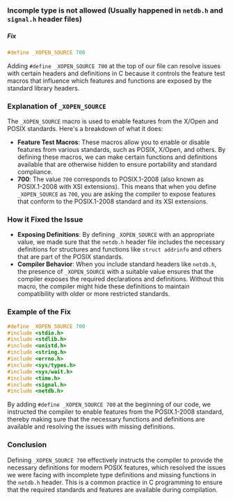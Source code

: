 ### Incomple type is not allowed (Usually happened in `netdb.h` and `signal.h` header files)

##### Fix 

```C
#define _XOPEN_SOURCE 700
```

Adding `#define _XOPEN_SOURCE 700` at the top of our file can resolve issues with certain headers and definitions in C because it controls the feature test macros that influence which features and functions are exposed by the standard library headers.

### Explanation of `_XOPEN_SOURCE`

The `_XOPEN_SOURCE` macro is used to enable features from the X/Open and POSIX standards. Here's a breakdown of what it does:

- **Feature Test Macros**: These macros allow you to enable or disable features from various standards, such as POSIX, X/Open, and others. By defining these macros, we can make certain functions and definitions available that are otherwise hidden to ensure portability and standard compliance.
- **700**: The value `700` corresponds to POSIX.1-2008 (also known as POSIX.1-2008 with XSI extensions). This means that when you define `_XOPEN_SOURCE` as `700`, you are asking the compiler to expose features that conform to the POSIX.1-2008 standard and its XSI extensions.

### How it Fixed the Issue

- **Exposing Definitions**: By defining `_XOPEN_SOURCE` with an appropriate value, we made sure that the `netdb.h` header file includes the necessary definitions for structures and functions like `struct addrinfo` and others that are part of the POSIX standards.
- **Compiler Behavior**: When you include standard headers like `netdb.h`, the presence of `_XOPEN_SOURCE` with a suitable value ensures that the compiler exposes the required declarations and definitions. Without this macro, the compiler might hide these definitions to maintain compatibility with older or more restricted standards.

### Example of the Fix

```C
#define _XOPEN_SOURCE 700
#include <stdio.h>
#include <stdlib.h>
#include <unistd.h>
#include <string.h>
#include <errno.h>
#include <sys/types.h>
#include <sys/wait.h>
#include <time.h>
#include <signal.h>
#include <netdb.h>
```

By adding `#define _XOPEN_SOURCE 700` at the beginning of our code, we instructed the compiler to enable features from the POSIX.1-2008 standard, thereby making sure that the necessary functions and definitions are available and resolving the issues with missing definitions.

### Conclusion

Defining `_XOPEN_SOURCE 700` effectively instructs the compiler to provide the necessary definitions for modern POSIX features, which resolved the issues we were facing with incomplete type definitions and missing functions in the `netdb.h` header. This is a common practice in C programming to ensure that the required standards and features are available during compilation.